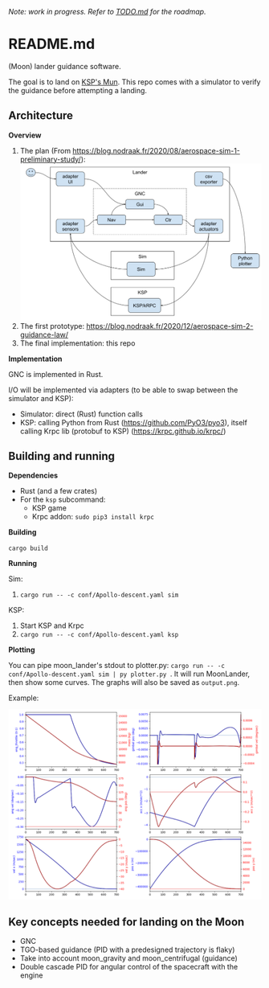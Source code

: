 *Note: work in progress. Refer to [TODO.md](TODO.md) for the roadmap.*

# README.md

(Moon) lander guidance software.

The goal is to land on [KSP's Mun](https://wiki.kerbalspaceprogram.com/wiki/Mun).
This repo comes with a simulator to verify the guidance before attempting a landing.

## Architecture

**Overview**

1. The plan (From https://blog.nodraak.fr/2020/08/aerospace-sim-1-preliminary-study/): ![](docs/images/Architecture.svg)
2. The first prototype: <https://blog.nodraak.fr/2020/12/aerospace-sim-2-guidance-law/>
3. The final implementation: this repo

**Implementation**

GNC is implemented in Rust.

I/O will be implemented via adapters (to be able to swap between the simulator and KSP):

* Simulator: direct (Rust) function calls
* KSP: calling Python from Rust (https://github.com/PyO3/pyo3), itself calling Krpc lib (protobuf to KSP) (https://krpc.github.io/krpc/)

## Building and running

**Dependencies**

* Rust (and a few crates)
* For the `ksp` subcommand:
    * KSP game
    * Krpc addon: `sudo pip3 install krpc`

**Building**

`cargo build`

**Running**

Sim:

1. `cargo run -- -c conf/Apollo-descent.yaml sim`

KSP:

1. Start KSP and Krpc
2. `cargo run -- -c conf/Apollo-descent.yaml ksp`

**Plotting**

You can pipe moon_lander's stdout to plotter.py: `cargo run -- -c conf/Apollo-descent.yaml sim | py plotter.py `.
It will run MoonLander, then show some curves.
The graphs will also be saved as `output.png`.

Example:

![](docs/images/plot.png)

## Key concepts needed for landing on the Moon

* GNC
* TGO-based guidance (PID with a predesigned trajectory is flaky)
* Take into account moon_gravity and moon_centrifugal (guidance)
* Double cascade PID for angular control of the spacecraft with the engine
